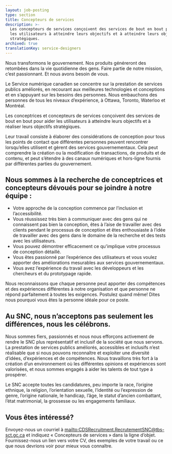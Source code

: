 ```yaml
---
layout: job-posting
type: section
title: Concepteurs de services
description: >-
  Les concepteurs de services conçoivent des services de bout en bout pour aider
  les utilisateurs à atteindre leurs objectifs et à atteindre leurs objectifs
  stratégiques.
archived: true
translationKey: service-designers
---
```

Nous transformons le gouvernement. Nos produits généreront des retombées dans la vie quotidienne des gens. Faire partie de notre mission, c’est passionnant. Et nous avons besoin de vous.

Le Service numérique canadien se concentre sur la prestation de services publics améliorés, en recourant aux meilleures technologies et conceptions et en s’appuyant sur les besoins des personnes. Nous embauchons des personnes de tous les niveaux d’expérience, à Ottawa, Toronto, Waterloo et Montréal.

Les conceptrices et concepteurs de services conçoivent des services de bout en bout pour aider les utilisateurs à atteindre leurs objectifs et à réaliser leurs objectifs stratégiques.

Leur travail consiste à élaborer des considérations de conception pour tous les points de contact que différentes personnes peuvent rencontrer lorsqu’elles utilisent et gèrent des services gouvernementaux. Cela peut comprendre la création ou la modification de transactions, de produits et de contenu, et peut s’étendre à des canaux numériques et hors-ligne fournis par différentes parties du gouvernement.

## Nous sommes à la recherche de conceptrices et concepteurs dévoués pour se joindre à notre équipe :

* Votre approche de la conception commence par l’inclusion et l’accessibilité.
* Vous réussissez très bien à communiquer avec des gens qui ne connaissent pas bien la conception, êtes à l’aise de travailler avec des clients pendant le processus de conception et êtes enthousiaste à l’idée de travailler avec des gens dans le domaine de la recherche et des tests avec les utilisateurs.
* Vous pouvez démontrer efficacement ce qu'implique votre processus de conception détaillé.
* Vous êtes passionné par l’expérience des utilisateurs et vous voulez apporter des améliorations mesurables aux services gouvernementaux.
* Vous avez l’expérience du travail avec les développeurs et les chercheurs et du prototypage rapide.

Nous reconnaissons que chaque personne peut apporter des compétences et des expériences différentes à notre organisation et que personne ne répond parfaitement à toutes les exigences. Postulez quand même! Dites nous pourquoi vous êtes la personne idéale pour ce poste.

## Au SNC, nous n’acceptons pas seulement les différences, nous les célébrons.

Nous sommes fiers, passionnés et nous nous efforçons activement de rendre le SNC plus représentatif et inclusif de la société que nous servons. La prestation de services publics améliorés, accessibles et inclusifs n’est réalisable que si nous pouvons reconnaître et exploiter une diversité d’idées, d’expériences et de compétences. Nous travaillons très fort à la création d’un environnement où les différentes opinions et expériences sont valorisées, et nous sommes engagés à aider les talents de tout type à prospérer.

Le SNC accepte toutes les candidatures, peu importe la race, l’origine ethnique, la religion, l’orientation sexuelle, l’identité ou l’expression de genre, l’origine nationale, le handicap, l’âge, le statut d’ancien combattant, l’état matrimonial, la grossesse ou les engagements familiaux.

## Vous êtes intéressé?

Envoyez-nous un courriel à <mailto:CDSRecruitment.RecrutementSNC@tbs-sct.gc.ca> et indiquez « Concepteurs de services » dans la ligne d’objet. Fournissez-nous un lien vers votre CV, des exemples de votre travail ou ce que nous devrions voir pour mieux vous connaître.
